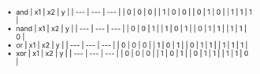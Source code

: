 - and
    | x1 | x2 | y |
    | --- | --- | --- |
    | 0 | 0 | 0 |
    | 1 | 0 | 0 |
    | 0 | 1 | 0 |
    | 1 | 1 | 1 |
- nand
    | x1 | x2 | y |
    | --- | --- | --- |
    | 0 | 0 | 1 |
    | 1 | 0 | 1 |
    | 0 | 1 | 1 |
    | 1 | 1 | 0 |
- or
    | x1 | x2 | y |
    | --- | --- | --- |
    | 0 | 0 | 0 |
    | 1 | 0 | 1 |
    | 0 | 1 | 1 |
    | 1 | 1 | 1 |
- xor
    | x1 | x2 | y |
    | --- | --- | --- |
    | 0 | 0 | 0 |
    | 1 | 0 | 1 |
    | 0 | 1 | 1 |
    | 1 | 1 | 0 |
